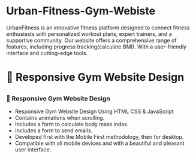 # Urban-Fitness-Gym-Webiste
UrbanFitness is an innovative fitness platform designed to connect fitness enthusiasts with personalized workout plans, expert trainers, and a supportive community. Our website offers a comprehensive range of features, including progress tracking(calculate BMI). With a user-friendly interface and cutting-edge tools.


#  💪 Responsive Gym Website Design
## 
### 💪 Responsive Gym Website Design

- Responsive Gym Website Design Using HTML CSS & JavaScript
- Contains animations when scrolling.
- Includes a form to calculate body mass index.
- Includes a form to send emails.
- Developed first with the Mobile First methodology, then for desktop.
- Compatible with all mobile devices and with a beautiful and pleasant user interface.


